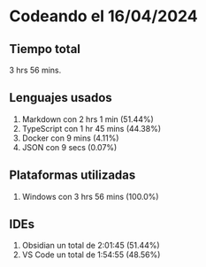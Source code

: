 # Codeando el 16/04/2024

## Tiempo total
3 hrs 56 mins.

## Lenguajes usados
1. Markdown con 2 hrs 1 min (51.44%)
1. TypeScript con 1 hr 45 mins (44.38%)
1. Docker con 9 mins (4.11%)
1. JSON con 9 secs (0.07%)

## Plataformas utilizadas
1. Windows con 3 hrs 56 mins (100.0%)

## IDEs
1. Obsidian un total de 2:01:45 (51.44%)
1. VS Code un total de 1:54:55 (48.56%)
